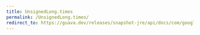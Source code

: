 ```yaml
---
title: UnsignedLong.times
permalink: /UnsignedLong.times/
redirect_to: https://guava.dev/releases/snapshot-jre/api/docs/com/google/common/primitives/UnsignedLong.html#times-com.google.common.primitives.UnsignedLong-
---
```

